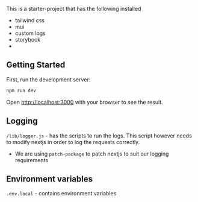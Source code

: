 This is a starter-project that has the following installed
- tailwind css
- mui
- custom logs
- storybook
- 

## Getting Started

First, run the development server:

```bash
npm run dev
```

Open [http://localhost:3000](http://localhost:3000) with your browser to see the result.

## Logging
`/lib/logger.js` - has the scripts to run the logs. This script however needs to modify nextjs in order to log the requests correctly. 

- We are using `patch-package` to patch nextjs to suit our logging requirements

## Environment variables
`.env.local` - contains environment variables